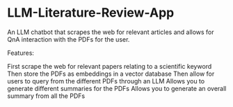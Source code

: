 # LLM-Literature-Review-App
An LLM chatbot that scrapes the web for relevant articles and allows for QnA interaction with the PDFs for the user.

Features:

First scrape the web for relevant papers relating to a scientific keyword
Then store the PDFs as embeddings in a vector database
Then allow for users to query from the different PDFs through an LLM
Allows you to generate different summaries for the PDFs
Allows you to generate an overall summary from all the PDFs 

